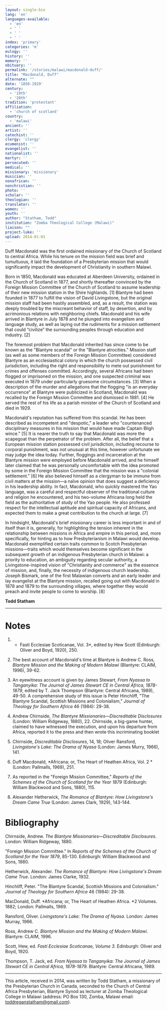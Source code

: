 ```yaml
---
layout: single-bio
lang: 'en'
languages-available:
  - 'en'
  - ' '
  - ' '
  - ' '
index: 'primary'
categories: 'm'
eulogy: ''
history: ''
memory: ''
obituary: ''
permalink: '/stories/malawi/macdonald-duff/'
title: "Macdonald, Duff"
alternate: ""
date: '1850-1929'
century:
  - '19th'
  - '20th'
tradition: 'protestant'
affiliation:
  - 'church of scotland'
country:
  - 'malawi'
ancient: ''
artist: ''
catechist: ''
clergy: 'clergy'
ecumenist: ''
evangelist: ''
nationalist: ''
martyr: ''
persecuted: ''
medical: ''
missionary: 'missionary'
musician: ''
nonafrican: ''
nonchristian: ''
photo: ''
scholar: ''
theologian: ''
translator: ''
women: ''
youth: ''
author: "Statham, Todd"
institution: "Zomba Theological College (Malawi)"
liaison: ""
project-luke: ''
upload: 2014-01-01
---
```




Duff Macdonald was the first ordained missionary of the Church of Scotland to central Africa. While his tenure on the mission field was brief and tumultuous, it laid the foundation of a Presbyterian mission that would significantly impact the development of Christianity in southern Malawi.

Born in 1850, Macdonald was educated at Aberdeen University, ordained in the Church of Scotland in 1877, and shortly thereafter convinced by the Foreign Mission Committee of the Church of Scotland to assume leadership of their new mission station in the Shire highlands.  [1] Blantyre had been founded in 1877 to fulfill the vision of David Livingstone, but the original mission staff had been hastily assembled, and, as a result, the station was deeply troubled by the miscreant behavior of staff, by desertion, and by acrimonious relations with neighboring chiefs. Macdonald and his wife arrived in Blantyre in July 1878 and he plunged into evangelism and language study, as well as laying out the rudiments for a mission settlement that could “civilize” the surrounding peoples through education and industry. [2]

The foremost problem that Macdonald inherited has since come to be known as the "Blantyre scandal" or the "Blantyre atrocities." Mission staff (as well as some members of the Foreign Mission Committee) considered Blantyre as an ecclesiastical colony in which the church possessed civil jurisdiction, including the right and responsibility to mete out punishment for crimes and offenses committed. Accordingly, several Africans had been flogged or imprisoned on the mission, and one suspected criminal was executed in 1879 under particularly gruesome circumstances. [3] When a description of the murder and allegations that the flogging "is an everyday occurrence" at Blantyre were publicized in Scotland, Macdonald was recalled by the Foreign Mission Committee and dismissed in 1881. [4] He served the rest of his life as a parish minister of the Church of Scotland and died in 1929.

Macdonald's reputation has suffered from this scandal. He has been described as incompetent and "despotic," a leader who "countenanced disciplinary measures in his mission that would have made Captain Bligh wince." [5] It is nearer the truth to say that Macdonald was more the scapegoat than the perpetrator of the problem. After all, the belief that a European mission station possessed civil jurisdiction, including recourse to corporal punishment, was not unusual at this time, however unfortunate we may judge the idea today. Further, floggings and incarceration at the Blantyre mission were employed before Macdonald arrived, and he himself later claimed that he was personally uncomfortable with the idea promoted by some in the Foreign Mission Committee that the mission was a "colonial settlement." [6] He also believed himself as a clergyman to be immune from civil matters at the mission—a naïve opinion that does suggest a deficiency in his leadership ability. In fact, Macdonald, who quickly mastered the Yao language, was a careful and respectful observer of the traditional culture and religion he encountered, and his two-volume Africana long held the field as the authoritative of study of the Yao people. He also professed respect for the intellectual aptitude and spiritual capacity of Africans, and expected them to make a great contribution to the church at large. [7]

In hindsight, Macdonald's brief missionary career is less important in and of itself than it is, generally, for highlighting the tension inherent in the relationship between missions in Africa and empire in this period, and, more specifically, for hinting as to how Presbyterianism in Malawi would develop. Macdonald exemplified certain traits common to Scotch Presbyterian missions—traits which would themselves become significant in the subsequent growth of an indigenous Presbyterian church in Malawi: a priority to education, an ambiguity regarding secular authority, a Livingstone-inspired vision of "Christianity and commerce" as the essence of mission, and, finally, the necessity of indigenous church leadership. Joseph Bismark, one of the first Malawian converts and an early leader and lay evangelist at the Blantyre mission, recalled going out with Macdonald in 1878 and 1879 to the surrounding villages, where together they would preach and invite people to come to worship. [8]

**Todd Statham**

---

# Notes

1. * Fasti Ecclesiae Scoticanae, Vol. 3*, edited by Hew Scott (Edinburgh:  Oliver and Boyd, 1920), 250.

2. The best account of  Macdonald's time at Blantyre is Andrew C. Ross, *Blantyre Mission and the Making of Modern Malawi* (Blantyre: CLAIM,  1996), 39-62.

3. An eyewitness account is  given by James Stewart, *From Nyassa to  Tanganyika: The Journal of James Stewart CE in Central Africa, 1878-1879*,  edited by T. Jack Thompson (Blantyre: Central Africana, 1989), 49-50. A comprehensive  study of this issue is Peter Hinchliff, &quot;The Blantyre Scandal, Scottish  Missions and Colonialism,&quot; *Journal  of Theology for Southern Africa* 46 (1984): 29-38.

4. Andrew Chirnside, *The Blantyre Missionaries&mdash;Discreditable  Disclosures* (London: William Ridgeway, 1880), 22. Chirnside, a big-game  hunter, claimed to have witnessed the execution, and upon his departure from  Africa, reported it to the press and then wrote this incriminating booklet

5. Chirnside, *Discreditable Disclosures*, 14, 18; Oliver  Ransford, *Livingstone's Lake: The Drama  of Nyasa* (London: James Murry, 1966), 141.

6. Duff Macdonald, *Africana; or, The Heart of Heathen Africa, Vol.  2 *(London: Pallmalls, 1969), 251.

7. As reported in the &quot;Foreign  Mission Committee,&quot; *Reports of the  Schemes of the Church of Scotland for the Year 1879* (Edinburgh: William  Blackwood and Sons, 1880), 115.

8.  Alexander Hetherwick, *The Romance of Blantyre: How  Livingstone's Dream Came True* (London: James Clark, 1929), 143-144.

# Bibliography

Chirnside,  Andrew. *The Blantyre  Missionaries&mdash;Discreditable Disclosures*. London: William Ridgeway, 1880.

&quot;Foreign  Mission Committee.&quot; In *Reports of  the Schemes of the Church of Scotland for the Year 1879*, 85-130. Edinburgh:  William Blackwood and Sons, 1880.

Hetherwick,  Alexander. *The Romance of Blantyre: How  Livingstone's Dream Came True*. London: James Clarke, 1932.

Hinchliff,  Peter. &quot;The Blantyre Scandal, Scottish Missions and Colonialism.&quot; *Journal of Theology for Southern Africa* 46 (1984): 29-38.

MacDonald,  Duff. *Africana; or, The Heart of Heathen  Africa. *2 Volumes. 1882; London: Pallmalls, 1969.

Ransford,  Oliver. *Livingstone's Lake: The Drama of  Nyasa*. London: James Murray, 1966.

Ross,  Andrew C. *Blantyre Mission and the Making  of Modern Malawi*. Blantyre: CLAIM, 1996.

Scott,  Hew, ed. *Fasti Ecclesiae Scoticanae,  Volume 3*. Edinburgh: Oliver and Boyd, 1920.

Thompson,  T. Jack, ed. *From Nyassa to Tanganyika:  The Journal of James Stewart CE in Central Africa, 1878-1879*. Blantyre:  Central Africana, 1989.

---

This article, received in 2014, was written by Todd Statham, a missionary of the Presbyterian Church in Canada, seconded to the Church of Central Africa Presbyterian, Blantyre Synod as lecturer at Zomba Theological College in Malawi
(address: PO Box 130, Zomba, Malawi email: toddreganstatham@gmail.com).
